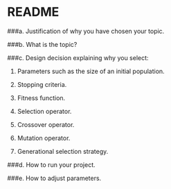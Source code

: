 # README
###a. Justification of why you have chosen your topic.

###b. What is the topic?

###c. Design decision explaining why you select:

  1. Parameters such as the size of an initial population.

  2. Stopping criteria.

  3. Fitness function.

  4. Selection operator.

  5. Crossover operator.

  6. Mutation operator.

  7. Generational selection strategy.

###d. How to run your project.

###e. How to adjust parameters.
